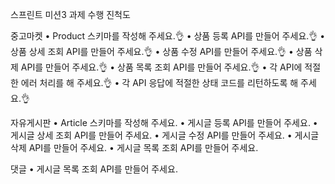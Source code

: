 스프린트 미션3 과제 수행 진척도

중고마켓
• Product 스키마를 작성해 주세요.👌
• 상품 등록 API를 만들어 주세요.👌
• 상품 상세 조회 API를 만들어 주세요.👌
• 상품 수정 API를 만들어 주세요.👌
• 상품 삭제 API를 만들어 주세요.👌
• 상품 목록 조회 API를 만들어 주세요.👌
• 각 API에 적절한 에러 처리를 해 주세요.👌
• 각 API 응답에 적절한 상태 코드를 리턴하도록 해 주세요.👌

자유게시판
• Article 스키마를 작성해 주세요.
• 게시글 등록 API를 만들어 주세요.
• 게시글 상세 조회 API를 만들어 주세요.
• 게시글 수정 API를 만들어 주세요.
• 게시글 삭제 API를 만들어 주세요.
• 게시글 목록 조회 API를 만들어 주세요.

댓글
• 게시글 목록 조회 API를 만들어 주세요.

